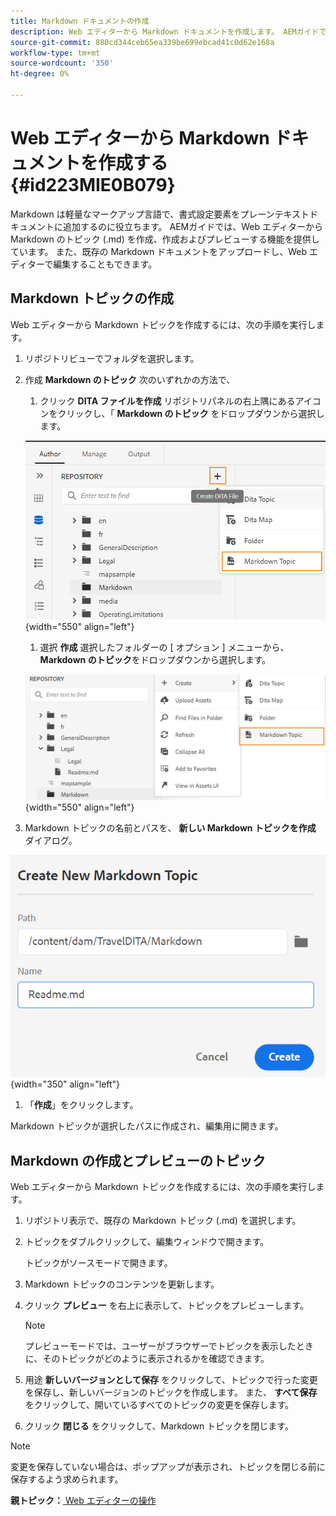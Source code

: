 ```yaml
---
title: Markdown ドキュメントの作成
description: Web エディターから Markdown ドキュメントを作成します。 AEMガイドで、Markdown トピックを作成、作成およびプレビューする方法について説明します。
source-git-commit: 880cd344ceb65ea339be699ebcad41c0d62e168a
workflow-type: tm+mt
source-wordcount: '350'
ht-degree: 0%

---
```


# Web エディターから Markdown ドキュメントを作成する {#id223MIE0B079}

Markdown は軽量なマークアップ言語で、書式設定要素をプレーンテキストドキュメントに追加するのに役立ちます。 AEMガイドでは、Web エディターから Markdown のトピック (.md) を作成、作成およびプレビューする機能を提供しています。 また、既存の Markdown ドキュメントをアップロードし、Web エディターで編集することもできます。

## Markdown トピックの作成

Web エディターから Markdown トピックを作成するには、次の手順を実行します。

1. リポジトリビューでフォルダを選択します。
1. 作成 **Markdown のトピック** 次のいずれかの方法で、
   1. クリック **DITA ファイルを作成** リポジトリパネルの右上隅にあるアイコンをクリックし、「 **Markdown のトピック** をドロップダウンから選択します。

   ![](images/create-markdown-dita-topic.png){width="550" align="left"}

   1. 選択 **作成** 選択したフォルダーの [ オプション ] メニューから、 **Markdown のトピック**&#x200B;をドロップダウンから選択します。

   ![](images/create-markdown-options-menu.png){width="550" align="left"}

1. Markdown トピックの名前とパスを、 **新しい Markdown トピックを作成** ダイアログ。

![](images/create-markdown-dialog.png){width="350" align="left"}

1. 「**作成**」をクリックします。

Markdown トピックが選択したパスに作成され、編集用に開きます。

## Markdown の作成とプレビューのトピック

Web エディターから Markdown トピックを作成するには、次の手順を実行します。

1. リポジトリ表示で、既存の Markdown トピック (.md) を選択します。
1. トピックをダブルクリックして、編集ウィンドウで開きます。

   トピックがソースモードで開きます。

1. Markdown トピックのコンテンツを更新します。
1. クリック **プレビュー** を右上に表示して、トピックをプレビューします。

   >[!NOTE]
   >
   > プレビューモードでは、ユーザーがブラウザーでトピックを表示したときに、そのトピックがどのように表示されるかを確認できます。

1. 用途 **新しいバージョンとして保存** をクリックして、トピックで行った変更を保存し、新しいバージョンのトピックを作成します。 また、 **すべて保存** をクリックして、開いているすべてのトピックの変更を保存します。

1. クリック **閉じる** をクリックして、Markdown トピックを閉じます。

>[!NOTE]
>
> 変更を保存していない場合は、ポップアップが表示され、トピックを閉じる前に保存するよう求められます。

**親トピック：**[ Web エディターの操作](web-editor.md)
